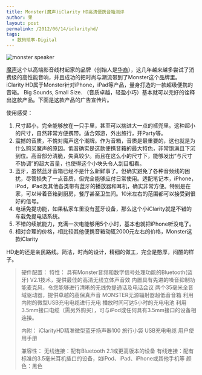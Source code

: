 ```yaml
---
title: Monster(魔声)iClarity HD高清便携音箱测评
author: 果
layout: post
permalink: /2012/06/14/iclarityhd/
tags:
  - 数码琐事-Digital
---
```

![monster speaker](ttp://www.eastfoto.com/wp-content/uploads/2012/06/monster-speaker.jpg "monster-speaker")

[魔声][1]这个以高端影音线材起家的品牌（创始人是[华裔][2]），这几年越来越多尝试了消费级的高性能音响，并且成功的把时尚与潮流带到了Monster这个品牌里。iClarity HD属于Monster针对iPhone，iPad等产品，量身打造的一款超级便携的音箱。
Big Sounds, Small Size. （音质卓越，轻盈小巧）基本就可以完好的诠释出这款产品。下面是这款产品的广告宣传片。


使用感受：
1. 尺寸超小，完全能够放在一只手里，甚至可以揣进大一点的裤兜里。这种超小的尺寸，自然非常方便携带。适合郊游，外出旅行，开Party等。
2. 震撼的音质，不愧对魔声这个潮牌。作为音箱，音质是最重要的，这也就是为什么购买魔声的原因。低音确实是这款便携音箱的最大特色，非常饱满且下沉到位。高音部分清脆，失真较少。而且在这么小的尺寸下，能够发出“与尺寸不协调”的超大音量，也使得这个小块头令人刮目相看。
3. 蓝牙，虽然蓝牙音箱已经不是什么新鲜事了。但确实避免了各种音频线的困扰，尽管损失了一点音质，但完全能够应付日常使用。适配笔记本，iPhone，iPod，iPad及其他各类带有蓝牙的播放器和耳机，确实非常方便。特别是在家，可以带着音箱到厨房，餐厅甚至卫生间。10米左右的范围都可以接受到很好的信号。
4. 电话免提功能，如果私家车里没有蓝牙设备，那么这个小iClarity就是不错的车载免提电话系统。
5. 不错的续航能力，充满一次电能够用5个小时，基本也就把iPhone听没电了。
6. 相对合理的价格，相比较其他便携音箱动辄2000元左右的价格，Monster这款iClarity 

HD走的还是亲民路线。简洁，时尚的设计，精细的做工，完全是憨厚，闷酷的样子。

> 硬件配置：
> 特性： 
> 具有Monster音频和数字信号处理功能的Bluetooth(蓝牙) V2.1技术，提供最佳的高清无线立体声音效 
> 内置具有先进的噪音抑制功能麦克风，令您能够进行清晰的无线免提通话及电话会议 
> 两个35毫米全音域驱动器，提供卓越的高保真声音 
> MONSTER无源辐射器超低音音箱 
> 利用内附的微型USB充电电缆进行充电 
> 播放时间可达5小时的充电电池
> 利用3.5mm接口电缆（需另外购买），可与iPod或任何具有3.5mm接口的设备相连接。
> 
> 内附： 
> iClarityHD精准微型蓝牙扬声器100
> 旅行小袋
> USB充电电缆
> 用户使用手册
> 
> 兼容性：
> 无线连接：配有Bluetooth 2.1或更高版本的设备
> 有线连接：配有标准的3.5毫米耳机插口的设备，如iPod、iPad、iPhone或其他手机等
> 颜色：黑色


 [1]: http://www.monstercable.com/ "魔声"
 [2]: http://baike.baidu.com/view/3888015.htm "魔声-百度百科"